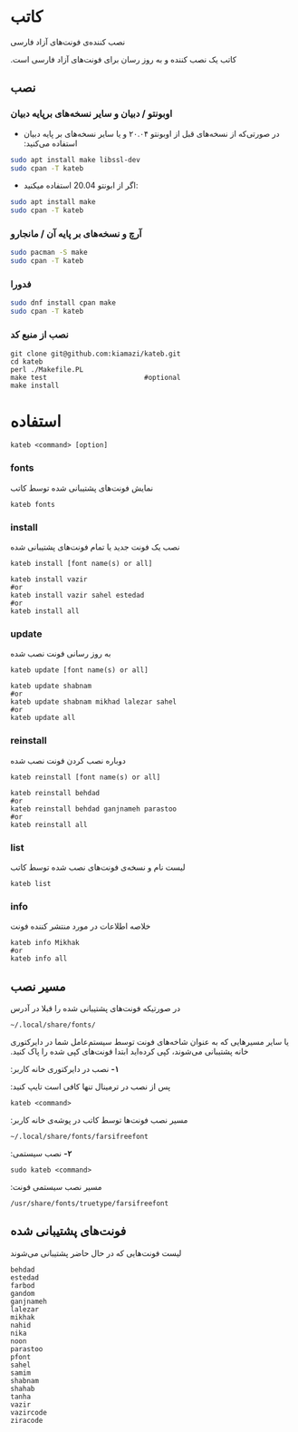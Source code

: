 # کاتب

نصب کننده‌ی فونت‌های آزاد فارسی

‫کاتب یک نصب کننده و به روز رسان برای فونت‌های آزاد فارسی است.

## نصب

### اوبونتو / دبیان و سایر نسخه‌های برپایه دبیان


- ‫در صورتی‌که از نسخه‌های قبل از اوبونتو ۲۰.۰۴ و یا سایر نسخه‌های بر پایه دبیان استفاده می‌کنید:

``` bash
sudo apt install make libssl-dev
sudo cpan -T kateb
```

- اگر از ابونتو 20.04 استفاده میکنید:

``` bash
sudo apt install make
sudo cpan -T kateb
```

### آرچ و نسخه‌های بر پایه‌ آن / مانجارو

``` bash
sudo pacman -S make
sudo cpan -T kateb
```

### فدورا

``` bash
sudo dnf install cpan make
sudo cpan -T kateb
```

### نصب از منبع کد

	git clone git@github.com:kiamazi/kateb.git
	cd kateb
	perl ./Makefile.PL
	make test                        #optional
	make install

# استفاده

	kateb <command> [option]

### fonts

نمایش فونت‌های پشتیبانی شده توسط کاتب

	kateb fonts


### install

نصب یک فونت جدید یا تمام فونت‌های پشتیبانی شده

	kateb install [font name(s) or all]

	kateb install vazir
	#or
	kateb install vazir sahel estedad
	#or
	kateb install all


### update

به روز رسانی فونت نصب شده

	kateb update [font name(s) or all]

	kateb update shabnam
	#or
	kateb update shabnam mikhad lalezar sahel
	#or
	kateb update all


### reinstall

دوباره نصب کردن فونت نصب شده

	kateb reinstall [font name(s) or all]

	kateb reinstall behdad
	#or
	kateb reinstall behdad ganjnameh parastoo
	#or
	kateb reinstall all


### list

لیست نام و نسخه‌ی فونت‌های نصب شده توسط کاتب

	kateb list


### info

خلاصه اطلاعات در مورد منتشر کننده فونت

	kateb info Mikhak
	#or
	kateb info all


## مسیر نصب

در صورتیکه فونت‌های پشتیبانی شده را قبلا در آدرس

	~/.local/share/fonts/

‫یا سایر مسیرهایی که به عنوان شاخه‌های فونت توسط سیستم‌عامل شما در دایرکتوری خانه پشتیبانی می‌شوند، کپی کرده‌اید ابتدا فونت‌های کپی شده را پاک کنید.

‫**۱-** نصب در دایرکتوری خانه کاربر:

‫پس از نصب در ترمینال تنها کافی است تایپ کنید:

	kateb <command>

‫مسیر نصب فونت‌ها توسط کاتب در پوشه‌ی خانه کاربر:

	~/.local/share/fonts/farsifreefont

‫**۲-** نصب سیستمی:

	sudo kateb <command>

‫مسیر نصب سیستمی فونت:

	/usr/share/fonts/truetype/farsifreefont


## فونت‌های پشتیبانی شده

لیست فونت‌هایی که در حال حاضر پشتیبانی می‌شوند

	behdad
	estedad
	farbod
	gandom
	ganjnameh
	lalezar
	mikhak
	nahid
	nika
	noon
	parastoo
	pfont
	sahel
	samim
	shabnam
	shahab
	tanha
	vazir
	vazircode
	ziracode
